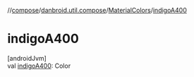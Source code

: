 //[compose](../../../index.md)/[danbroid.util.compose](../index.md)/[MaterialColors](index.md)/[indigoA400](indigo-a400.md)

# indigoA400

[androidJvm]\
val [indigoA400](indigo-a400.md): Color
